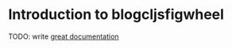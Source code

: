 # Introduction to blogcljsfigwheel

TODO: write [great documentation](http://jacobian.org/writing/what-to-write/)
